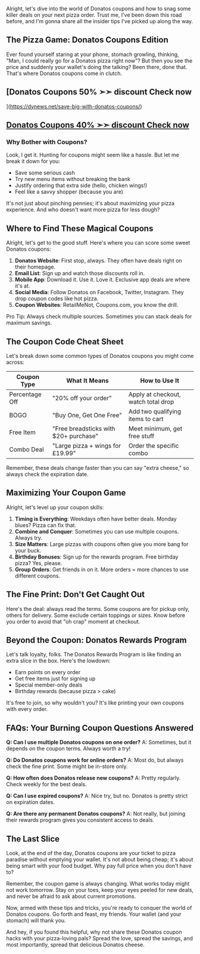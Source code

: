 Alright, let's dive into the world of Donatos coupons and how to snag some killer deals on your next pizza order. Trust me, I've been down this road before, and I'm gonna share all the insider tips I've picked up along the way.

## The Pizza Game: Donatos Coupons Edition

Ever found yourself staring at your phone, stomach growling, thinking, "Man, I could really go for a Donatos pizza right now"? But then you see the price and suddenly your wallet's doing the talking? Been there, done that. That's where Donatos coupons come in clutch.

## [**Donatos Coupons 50%**  ➣➣ discount Check now
](https://dynews.net/save-big-with-donatos-coupons/)

## [Donatos Coupons 40% ➣➣ discount Check now ](https://dynews.net/dhgate-coupon-codes-how-to-save-money-on-your-purchases/)

### Why Bother with Coupons?

Look, I get it. Hunting for coupons might seem like a hassle. But let me break it down for you:

- Save some serious cash
- Try new menu items without breaking the bank
- Justify ordering that extra side (hello, chicken wings!)
- Feel like a savvy shopper (because you are)

It's not just about pinching pennies; it's about maximizing your pizza experience. And who doesn't want more pizza for less dough?

## Where to Find These Magical Coupons

Alright, let's get to the good stuff. Here's where you can score some sweet Donatos coupons:

1. **Donatos Website**: First stop, always. They often have deals right on their homepage.
2. **Email List**: Sign up and watch those discounts roll in.
3. **Mobile App**: Download it. Use it. Love it. Exclusive app deals are where it's at.
4. **Social Media**: Follow Donatos on Facebook, Twitter, Instagram. They drop coupon codes like hot pizza.
5. **Coupon Websites**: RetailMeNot, Coupons.com, you know the drill.

Pro Tip: Always check multiple sources. Sometimes you can stack deals for maximum savings.

## The Coupon Code Cheat Sheet

Let's break down some common types of Donatos coupons you might come across:

| Coupon Type | What It Means | How to Use It |
|-------------|---------------|---------------|
| Percentage Off | "20% off your order" | Apply at checkout, watch total drop |
| BOGO | "Buy One, Get One Free" | Add two qualifying items to cart |
| Free Item | "Free breadsticks with $20+ purchase" | Meet minimum, get free stuff |
| Combo Deal | "Large pizza + wings for £19.99" | Order the specific combo |

Remember, these deals change faster than you can say "extra cheese," so always check the expiration date.

## Maximizing Your Coupon Game

Alright, let's level up your coupon skills:

1. **Timing is Everything**: Weekdays often have better deals. Monday blues? Pizza can fix that.
2. **Combine and Conquer**: Sometimes you can use multiple coupons. Always try.
3. **Size Matters**: Large pizzas with coupons often give you more bang for your buck.
4. **Birthday Bonuses**: Sign up for the rewards program. Free birthday pizza? Yes, please.
5. **Group Orders**: Get friends in on it. More orders = more chances to use different coupons.

## The Fine Print: Don't Get Caught Out

Here's the deal: always read the terms. Some coupons are for pickup only, others for delivery. Some exclude certain toppings or sizes. Know before you order to avoid that "oh crap" moment at checkout.

## Beyond the Coupon: Donatos Rewards Program

Let's talk loyalty, folks. The Donatos Rewards Program is like finding an extra slice in the box. Here's the lowdown:

- Earn points on every order
- Get free items just for signing up
- Special member-only deals
- Birthday rewards (because pizza > cake)

It's free to join, so why wouldn't you? It's like printing your own coupons with every order.

## FAQs: Your Burning Coupon Questions Answered

**Q: Can I use multiple Donatos coupons on one order?**
A: Sometimes, but it depends on the coupon terms. Always worth a try!

**Q: Do Donatos coupons work for online orders?**
A: Most do, but always check the fine print. Some might be in-store only.

**Q: How often does Donatos release new coupons?**
A: Pretty regularly. Check weekly for the best deals.

**Q: Can I use expired coupons?**
A: Nice try, but no. Donatos is pretty strict on expiration dates.

**Q: Are there any permanent Donatos coupons?**
A: Not really, but joining their rewards program gives you consistent access to deals.

## The Last Slice

Look, at the end of the day, Donatos coupons are your ticket to pizza paradise without emptying your wallet. It's not about being cheap; it's about being smart with your food budget. Why pay full price when you don't have to?

Remember, the coupon game is always changing. What works today might not work tomorrow. Stay on your toes, keep your eyes peeled for new deals, and never be afraid to ask about current promotions.

Now, armed with these tips and tricks, you're ready to conquer the world of Donatos coupons. Go forth and feast, my friends. Your wallet (and your stomach) will thank you.

And hey, if you found this helpful, why not share these Donatos coupon hacks with your pizza-loving pals? Spread the love, spread the savings, and most importantly, spread that delicious Donatos cheese.
